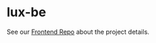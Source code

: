 # lux-be

See our [Frontend Repo](https://github.com/jinyoungbang/lux-fe) about the project details.
